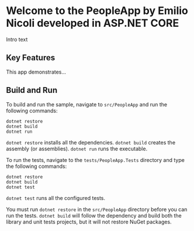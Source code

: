 Welcome to the PeopleApp by Emilio Nicoli developed in ASP.NET CORE
================

Intro text

Key Features
------------

This app demonstrates...

Build and Run
-------------

To build and run the sample, navigate to `src/PeopleApp` and run the following commands:

```
dotnet restore
dotnet build
dotnet run
```

`dotnet restore` installs all the dependencies.
`dotnet build` creates the assembly (or assemblies).
`dotnet run` runs the executable. 

To run the tests, navigate to the `tests/PeopleApp.Tests` directory and type the following commands:

```
dotnet restore
dotnet build
dotnet test
```

`dotnet test` runs all the configured tests.

You must run `dotnet restore` in the `src/PeopleApp` directory before you can run
the tests. `dotnet build` will follow the dependency and build both the library and unit
tests projects, but it will not restore NuGet packages.
